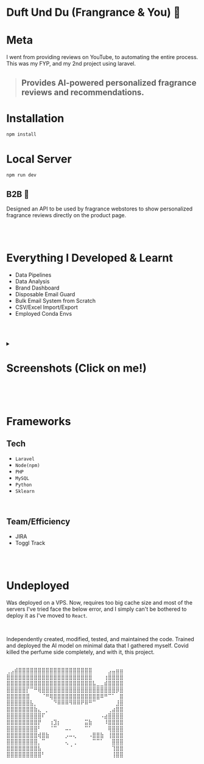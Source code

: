 # Duft Und Du (Frangrance & You) 🎩

# Meta

I went from providing reviews on YouTube, to automating the entire process.
This was my FYP, and my 2nd project using laravel.

> ## Provides AI-powered personalized fragrance reviews and recommendations.

# Installation

```sh
npm install
```

# Local Server

```sh
npm run dev
```


## B2B 👔

Designed an API to be used by fragrance webstores to show personalized fragrance reviews directly on the product page.

<br/><br/>

# Everything I Developed & Learnt

-   Data Pipelines
-   Data Analysis
-   Brand Dashboard
-   Disposable Email Guard
-   Bulk Email System from Scratch
-   CSV/Excel Import/Export
-   Employed Conda Envs

<br/><br/>

<details>
  <summary><h1>Screenshots (Click on me!)</h1></summary>
  <summary>Search</summary>
  <img src="https://i.postimg.cc/6p5GVkcW/landing.png" name="search">
  <summary>About Us</summary>
  <img src="https://i.postimg.cc/vTr6XMCB/about-us.jpg" name="about-us">
  <summary>Franrance Review Template</summary>
  <img src="https://i.postimg.cc/bN0Q9HjT/fragrance-review-template.jpg" name="fragrance-review-template">
  <summary>Franrance Review</summary>
  <img src="https://i.postimg.cc/jSFCHLCc/fragrance-review.jpg" name="fragrance-review">
  <summary>Shop</summary>
  <img src="https://i.postimg.cc/kgfKkJGR/shop.jpg" name="shop">
  <summary>Sign Up</summary>
  <img src="https://i.postimg.cc/5trv2swx/sign-up.png" name="sign-up">
  <summary>User Profile</summary>
  <img src="https://i.postimg.cc/Bb9KxtYk/user-profile.png" name="user-profile">
  <summary>Online Store</summary>
  <img src="https://i.postimg.cc/RZMws6Sz/online-store.jpg" name="online-store">
</details>
</details>

<br/><br/>

# Frameworks

## Tech

-   `Laravel`
-   `Node(npm)`
-   `PHP`
-   `MySQL`
-   `Python`
-   `Sklearn `

<br/>

## Team/Efficiency

-   JIRA
-   Toggl Track

<br/><br/>

# Undeployed

Was deployed on a VPS. Now, requires too big cache size and most of the servers I've tried face the below error, and I simply can't be bothered to deploy it as I've moved to `React`.

<br/>

Independently created, modified, tested, and maintained the code.
Trained and deployed the AI model on minimal data that I gathered myself. Covid killed the perfume side completely, and with it, this project.


<br/>⢀⣠⣾⣿⣿⣿⣿⣿⣿⣿⣿⣿⣿⣿⣿⣿⣿⣿⣿⣿⣿⣿⠀⠀⠀⠀⣠⣤⣶⣶
<br/>⣿⣿⣿⣿⣿⣿⣿⣿⣿⣿⣿⣿⣿⣿⣿⣿⣿⣿⣿⣿⣿⣿⠀⠀⠀⢰⣿⣿⣿⣿
<br/>⣿⣿⣿⣿⣿⣿⣿⣿⣿⣿⣿⣿⣿⣿⣿⣿⣿⣿⣿⣿⣿⣿⣧⣀⣀⣾⣿⣿⣿⣿
<br/>⣿⣿⣿⣿⣿⡏⠉⠛⢿⣿⣿⣿⣿⣿⣿⣿⣿⣿⣿⣿⣿⣿⣿⣿⣿⣿⣿⣿⡿⣿
<br/>⣿⣿⣿⣿⣿⣿⠀⠀⠀⠈⠛⢿⣿⣿⣿⣿⣿⣿⣿⣿⣿⣿⣿⣿⠿⠛⠉⠁⠀⣿
<br/>⣿⣿⣿⣿⣿⣿⣧⡀⠀⠀⠀⠀⠙⠿⠿⠿⠻⠿⠿⠟⠿⠛⠉⠀⠀⠀⠀⠀⣸⣿
<br/>⣿⣿⣿⣿⣿⣿⣿⣷⣄⠀⡀⠀⠀⠀⠀⠀⠀⠀⠀⠀⠀⠀⠀⠀⠀⠀⢀⣴⣿⣿
<br/>⣿⣿⣿⣿⣿⣿⣿⣿⣿⠏⠀⠀⠀⠀⠀⠀⠀⠀⠀⠀⠀⠀⠀⠀⠠⣴⣿⣿⣿⣿
<br/>⣿⣿⣿⣿⣿⣿⣿⣿⡟⠀⠀⢰⣹⡆⠀⠀⠀⠀⠀⠀⣭⣷⠀⠀⠀⠸⣿⣿⣿⣿
<br/>⣿⣿⣿⣿⣿⣿⣿⣿⠃⠀⠀⠈⠉⠀⠀⠤⠄⠀⠀⠀⠉⠁⠀⠀⠀⠀⢿⣿⣿⣿
<br/>⣿⣿⣿⣿⣿⣿⣿⣿⢾⣿⣷⠀⠀⠀⠀⡠⠤⢄⠀⠀⠀⠠⣿⣿⣷⠀⢸⣿⣿⣿
<br/>⣿⣿⣿⣿⣿⣿⣿⣿⡀⠉⠀⠀⠀⠀⠀⢄⠀⢀⠀⠀⠀⠀⠉⠉⠁⠀⠀⣿⣿⣿
<br/>⣿⣿⣿⣿⣿⣿⣿⣿⣧⠀⠀⠀⠀⠀⠀⠀⠈⠀⠀⠀⠀⠀⠀⠀⠀⠀⠀⢹⣿⣿
<br/>⣿⣿⣿⣿⣿⣿⣿⣿⣿⠃⠀⠀⠀⠀⠀⠀⠀⠀⠀⠀⠀⠀⠀⠀⠀⠀⠀⢸⣿⣿
